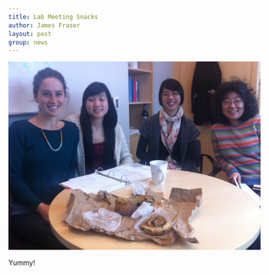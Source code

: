 ```yaml
---
title: Lab Meeting Snacks
author: James Fraser
layout: post
group: news
---
```

 <img src="/static/img/news/lab-meeting-food.JPG" alt="Yum" class="img-fluid">

Yummy!